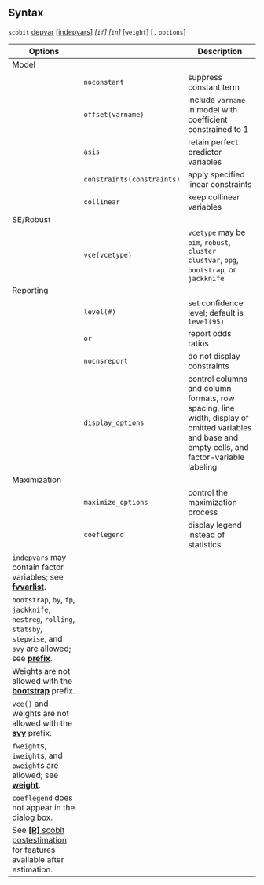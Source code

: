 ## Syntax

`scobit`
[depvar](http://www.stata.com/help.cgi?depvar)
\[[indepvars](http://www.stata.com/help.cgi?indepvars)\]
_\[`if`\] \[`in`\]_ \[`weight`\] \[`,`
`options`\]

| Options                                                                                                                                                                                                   |                                | Description                                                                                                                                      |
|-----------------------------------------------------------------------------------------------------------------------------------------------------------------------------------------------------------|--------------------------------|--------------------------------------------------------------------------------------------------------------------------------------------------|
| Model                                                                                                                                                                                                     |                                |                                                                                                                                                  |
|                                                                                                                                                                                                           | `noconstant`                   | suppress constant term                                                                                                                           |
|                                                                                                                                                                                                           | `offset(varname)`              | include `varname` in model with coefficient constrained to 1                                                                                     |
|                                                                                                                                                                                                           | `asis`                         | retain perfect predictor variables                                                                                                               |
|                                                                                                                                                                                                           | `constraints(constraints)` | apply specified linear constraints                                                                                                               |
|                                                                                                                                                                                                           | `collinear`                    | keep collinear variables                                                                                                                         |
| SE/Robust                                                                                                                                                                                                 |                                |                                                                                                                                                  |
|                                                                                                                                                                                                           | `vce(vcetype)`                 | `vcetype` may be `oim`, `robust`, `cluster clustvar`, `opg`, `bootstrap`, or `jackknife`                                                       |
| Reporting                                                                                                                                                                                                 |                                |                                                                                                                                                  |
|                                                                                                                                                                                                           | `level(#)`                     | set confidence level; default is `level(95)`                                                                                                     |
|                                                                                                                                                                                                           | `or`                           | report odds ratios                                                                                                                               |
|                                                                                                                                                                                                           | `nocnsreport`                  | do not display constraints                                                                                                                       |
|                                                                                                                                                                                                           | `display_options`              | control columns and column formats, row spacing, line width, display of omitted variables and base and empty cells, and factor-variable labeling |
| Maximization                                                                                                                                                                                              |                                |                                                                                                                                                  |
|                                                                                                                                                                                                           | `maximize_options`             | control the maximization process                                                                                                                 |
|                                                                                                                                                                                                           | `coeflegend`                   | display legend instead of statistics                                                                                                             |
| `indepvars` may contain factor variables; see [<strong>fvvarlist</strong>](http://www.stata.com/help.cgi?fvvarlist).                                                           |                                |                                                                                                                                                  |
| `bootstrap`, `by`, `fp`, `jackknife`, `nestreg`, `rolling`, `statsby`, `stepwise`, and `svy` are allowed; see [<strong>prefix</strong>](http://www.stata.com/help.cgi?prefix). |                                |                                                                                                                                                  |
| Weights are not allowed with the [<strong>bootstrap</strong>](http://www.stata.com/help.cgi?bootstrap) prefix.                                                                 |                                |                                                                                                                                                  |
| `vce()` and weights are not allowed with the [<strong>svy</strong>](http://www.stata.com/help.cgi?svy) prefix.                                                                 |                                |                                                                                                                                                  |
| `fweight`s, `iweight`s, and `pweight`s are allowed; see [<strong>weight</strong>](http://www.stata.com/help.cgi?weight).                                                       |                                |                                                                                                                                                  |
| `coeflegend` does not appear in the dialog box.                                                                                                                                                           |                                |                                                                                                                                                  |
| See [<strong>[R]</strong> scobit postestimation](http://www.stata.com/help.cgi?scobit_postestimation) for features available after estimation.                                 |                                |                                                                                                                                                  |
